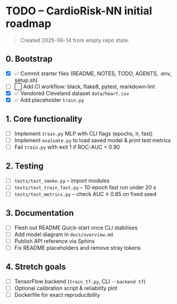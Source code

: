 # TODO – CardioRisk-NN initial roadmap

> Created 2025-06-14 from empty repo state.

## 0. Bootstrap
- [x] ✅ Commit starter files (README, NOTES, TODO, AGENTS, .env, setup.sh)
- [ ] ⬜ Add CI workflow: black, flake8, pytest, markdown‑lint
- [x] ✅ Vendored Cleveland dataset `data/heart.csv`
- [x] ✅ Add placeholder `train.py`

## 1. Core functionality

- [ ] Implement `train.py` MLP with CLI flags (epochs, lr, fast)
- [ ] Implement `evaluate.py` to load saved model & print test metrics
- [ ] Fail `train.py` with exit 1 if ROC-AUC < 0.90

## 2. Testing

- [ ] `tests/test_smoke.py` – import modules
- [ ] `tests/test_train_fast.py` – 10-epoch fast run under 20 s
- [ ] `tests/test_metrics.py` – check AUC ≥ 0.85 on fixed seed

## 3. Documentation

- [ ] Flesh out README Quick-start once CLI stabilises
- [ ] Add model diagram in `docs/overview.md`
- [ ] Publish API reference via Sphinx
- [ ] Fix README placeholders and remove stray tokens

## 4. Stretch goals

- [ ] TensorFlow backend (`train_tf.py`, CLI `--backend tf`)
- [ ] Optional calibration script & reliability plot
- [ ] Dockerfile for exact reproducibility

